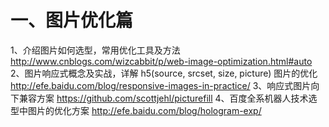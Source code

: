 一、图片优化篇
================================================================================

1、介绍图片如何选型，常用优化工具及方法
http://www.cnblogs.com/wizcabbit/p/web-image-optimization.html#auto
2、图片响应式概念及实战，详解 h5(source, srcset, size, picture) 图片的优化
http://efe.baidu.com/blog/responsive-images-in-practice/
3、响应式图片向下兼容方案
https://github.com/scottjehl/picturefill
4、百度全系机器人技术选型中图片的优化方案
http://efe.baidu.com/blog/hologram-exp/
